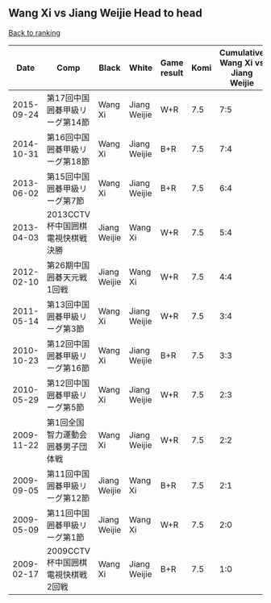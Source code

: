 ## Wang Xi vs Jiang Weijie Head to head

[Back to ranking](../../index.md)




| **Date** | **Comp** | **Black** | **White** | **Game result** | **Komi** | **Cumulative Wang Xi vs Jiang Weijie** | **Wang Xi streak** | **Jiang Weijie streak** | 
| --- | --- | --- | --- | --- | --- | --- | --- | --- |
| 2015-09-24 | 第17回中国囲碁甲級リーグ第14節 | Wang Xi | Jiang Weijie | W+R | 7.5 | 7:5 | 0 | 1 | 
| 2014-10-31 | 第16回中国囲碁甲級リーグ第18節 | Wang Xi | Jiang Weijie | B+R | 7.5 | 7:4 | 4 | 0 | 
| 2013-06-02 | 第15回中国囲碁甲級リーグ第7節 | Wang Xi | Jiang Weijie | B+R | 7.5 | 6:4 | 3 | 0 | 
| 2013-04-03 | 2013CCTV杯中国囲棋電視快棋戦決勝 | Jiang Weijie | Wang Xi | W+R | 7.5 | 5:4 | 2 | 0 | 
| 2012-02-10 | 第26期中国囲碁天元戦1回戦 | Jiang Weijie | Wang Xi | W+R | 7.5 | 4:4 | 1 | 0 | 
| 2011-05-14 | 第13回中国囲碁甲級リーグ第3節 | Wang Xi | Jiang Weijie | W+R | 7.5 | 3:4 | 0 | 1 | 
| 2010-10-23 | 第12回中国囲碁甲級リーグ第16節 | Wang Xi | Jiang Weijie | B+R | 7.5 | 3:3 | 1 | 0 | 
| 2010-05-29 | 第12回中国囲碁甲級リーグ第5節 | Wang Xi | Jiang Weijie | W+R | 7.5 | 2:3 | 0 | 3 | 
| 2009-11-22 | 第1回全国智力運動会囲碁男子団体戦 | Wang Xi | Jiang Weijie | W+R | 7.5 | 2:2 | 0 | 2 | 
| 2009-09-05 | 第11回中国囲碁甲級リーグ第12節 | Jiang Weijie | Wang Xi | B+R | 7.5 | 2:1 | 0 | 1 | 
| 2009-05-09 | 第11回中国囲碁甲級リーグ第1節 | Jiang Weijie | Wang Xi | W+R | 7.5 | 2:0 | 2 | 0 | 
| 2009-02-17 | 2009CCTV杯中国囲棋電視快棋戦2回戦 | Wang Xi | Jiang Weijie | B+R | 7.5 | 1:0 | 1 | 0 |




